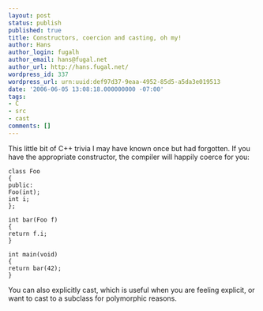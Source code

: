 ```yaml
---
layout: post
status: publish
published: true
title: Constructors, coercion and casting, oh my!
author: Hans
author_login: fugalh
author_email: hans@fugal.net
author_url: http://hans.fugal.net/
wordpress_id: 337
wordpress_url: urn:uuid:def97d37-9eaa-4952-85d5-a5da3e019513
date: '2006-06-05 13:08:18.000000000 -07:00'
tags:
- C
- src
- cast
comments: []
---
```

<p>This little bit of C++ trivia I may have known once but had forgotten. If you
have the appropriate constructor, the compiler will happily coerce for you:</p>

<pre><code>class Foo
{
public:
Foo(int);
int i;
};

int bar(Foo f)
{
return f.i;
}

int main(void)
{
return bar(42);
}
</code></pre>

<p>You can also explicitly cast, which is useful when you are feeling explicit, or
want to cast to a subclass for polymorphic reasons.</p>
